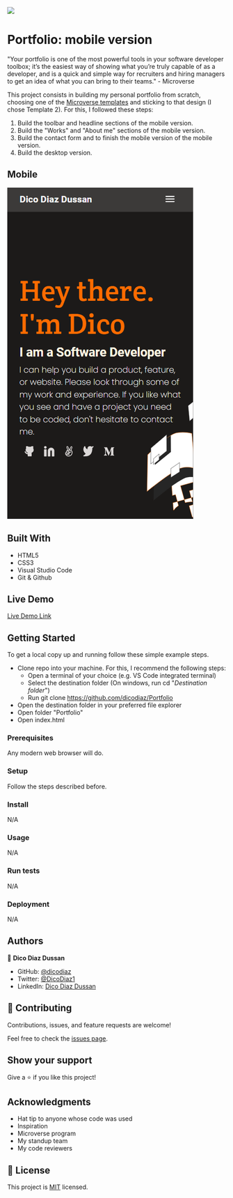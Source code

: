 ![](https://img.shields.io/badge/Microverse-blueviolet)

# Portfolio: mobile version

"Your portfolio is one of the most powerful tools in your software developer toolbox; it’s the easiest way of showing what you’re truly capable of as a developer, and is a quick and simple way for recruiters and hiring managers to get an idea of what you can bring to their teams." - Microverse

This project consists in building my personal portfolio from scratch, choosing one of the [Microverse templates](https://www.figma.com/file/l7SqJ3ZfkAKih9sFxvWSR4/Microverse-Student-Project-1?node-id=1%3A1471) and sticking to that design (I chose Template 2). For this, I followed these steps:

1. Build the toolbar and headline sections of the mobile version.
2. Build the "Works" and "About me" sections of the mobile version.
3. Build the contact form and to finish the mobile version of the mobile version.
4. Build the desktop version.

## Mobile

![screenshot](./app_screenshot.png)

## Built With

- HTML5
- CSS3
- Visual Studio Code
- Git & Github

## Live Demo

[Live Demo Link](https://dicodiaz.github.io/Portfolio/)

## Getting Started

To get a local copy up and running follow these simple example steps.

- Clone repo into your machine. For this, I recommend the following steps:
  - Open a terminal of your choice (e.g. VS Code integrated terminal)
  - Select the destination folder (On windows, run cd "*Destination folder*")
  - Run git clone https://github.com/dicodiaz/Portfolio
- Open the destination folder in your preferred file explorer
- Open folder "Portfolio"
- Open index.html

### Prerequisites

Any modern web browser will do.

### Setup

Follow the steps described before.

### Install

N/A

### Usage

N/A

### Run tests

N/A

### Deployment

N/A

## Authors

👤 **Dico Diaz Dussan**

- GitHub: [@dicodiaz](https://github.com/dicodiaz)
- Twitter: [@DicoDiaz1](https://twitter.com/DicoDiaz1)
- LinkedIn: [Dico Diaz Dussan](https://www.linkedin.com/in/dico-diaz-dussan-476106a6/)

## 🤝 Contributing

Contributions, issues, and feature requests are welcome!

Feel free to check the [issues page](../../issues/).

## Show your support

Give a ⭐️ if you like this project!

## Acknowledgments

- Hat tip to anyone whose code was used
- Inspiration
- Microverse program
- My standup team
- My code reviewers

## 📝 License

This project is [MIT](./MIT.md) licensed.
